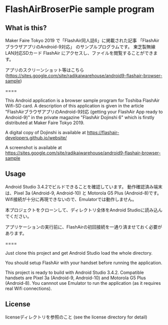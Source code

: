 # FlashAirBroserPie sample program

## What is this?

Maker Faire Tokyo 2019 で「FlashAir同人誌6」に掲載された記事 「FlashAirブラウザアプリのAndroid-9対応」 のサンプルプログラムです。
東芝製無線LAN対応SDカード FlashAir にアクセスし、ファイルを閲覧することができます。

アプリのスクリーンショット等はこちら (https://sites.google.com/site/radikaiwarehouse/android9-flashair-browser-sample)

====

This Android application is a browser sample program for Toshiba FlashAir Wifi-SD card.
A description of this application is given in the article "FlashAirブラウザアプリのAndroid-9対応 (getting your FlashAir App ready to Android-9)" in the private magazine "FlashAir Dojinshi 6" which is firstly distributed at Maker Faire Tokyo 2019.

A digital copy of Dojinshi is available at https://flashair-developers.github.io/website/ 

A screenshot is available at https://sites.google.com/site/radikaiwarehouse/android9-flashair-browser-sample

## Usage

Android Studio 3.4.2でビルドできることを確認しています。
動作確認済み端末は、Pixel 3a (Android-9, Android-10) と Motorola G5 Plus (Android-8)です。
Wifi接続が十分に再現できないので、Emulatorでは動作しません。

本プロジェクトをクローンして、ディレクトリ全体をAndroid Studioに読み込んでください。

アプリケーションの実行前に、FlashAirの初回接続を一通り済ませておく必要があります。

====

Just clone this project and get Android Studio load the whole directory.

You should setup FlashAir with your handset before running the application.

This project is ready to build with Android Studio 3.4.2.
Compatible handsets are Pixel 3a (Android-9, Android-10) and Motorola G5 Plus (Android-8).
You cannnot use Emulator to run the application (as it requires real Wifi connections).

## License

licenseディレクトリを参照のこと (see the license directory for detail)


